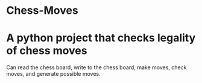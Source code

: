 # Chess-Moves
# A python project that checks legality of chess moves
Can read the chess board, write to the chess board, make moves, check moves, and generate possible moves.
